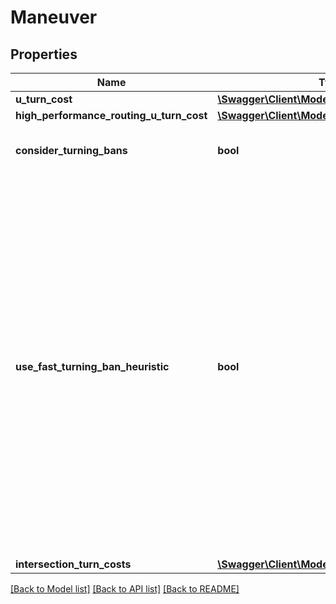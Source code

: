 # Maneuver

## Properties
Name | Type | Description | Notes
------------ | ------------- | ------------- | -------------
**u_turn_cost** | [**\Swagger\Client\Model\MathematicalCost**](MathematicalCost.md) |  | [optional] 
**high_performance_routing_u_turn_cost** | [**\Swagger\Client\Model\MathematicalCost**](MathematicalCost.md) |  | [optional] 
**consider_turning_bans** | **bool** | The consideration of turning bans. | [optional] 
**use_fast_turning_ban_heuristic** | **bool** | The fast turning ban heuristic is used by default. This heuristic can cause in rare cases suboptimal routes because then driving in both directions of roads is not always considered by the algorithm. Switching off the heuristic by setting this attribute to false yields better routes but can increase the runtime of the routing algorithm. | [optional] 
**intersection_turn_costs** | [**\Swagger\Client\Model\IntersectionTurnCosts**](IntersectionTurnCosts.md) |  | [optional] 

[[Back to Model list]](../../README.md#documentation-for-models) [[Back to API list]](../../README.md#documentation-for-api-endpoints) [[Back to README]](../../README.md)

